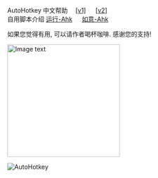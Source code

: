 ﻿---
layout: default
---

AutoHotkey  中文帮助&emsp; [[v1]](zh-cn/index.html) &emsp; [[v2]](v2/index.html)  
自用脚本介绍          [运行-Ahk](Run-Ahk/index.md)  &emsp; [如意-Ahk](RuYi-Ahk/index.md)  

如果您觉得有用, 可以请作者喝杯咖啡. 感谢您的支持!

<!-- ![Image text](https://raw.githubusercontent.com/wyagd001/wyagd001.github.io/master/img/coffee.png) -->
<!-- ![Image text](https://wyagd001.github.io/img/coffee.png){:height="256px" width="256px"}-->
<img src="https://wyagd001.github.io/img/coffee.png" alt="Image text" width="256px" />

![AutoHotkey](https://wyagd001.github.io/img/ahk-logo-no-text241x78-180.png)